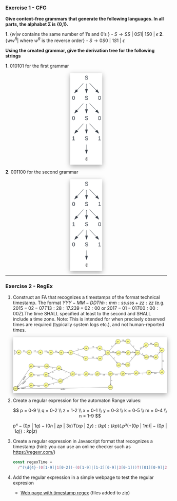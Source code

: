 ### Exercise 1 - CFG

**Give context-free grammars that generate the following languages. In all parts, the alphabet Σ is {0,1}.**

**1**. ${\{ w | w  \text{ contains the same number of 1’s and 0’s }\}}$ - $S\rightarrow SS \ | \ 0S1 | \ 1S0 \ | \ \epsilon$
**2**. ${\{ ww^R| \text { where }w^R \text{ is the reverse order}}\}$ - $S\rightarrow 0S0 \ | \ 1S1 \ | \ \epsilon$

**Using the created grammar, give the derivation tree for the following strings**

**1**. $010101$ for the first grammar

<div style="display: flex;justify-content:center;">
<img style="box-shadow: rgba(0, 0, 0, 0.35) 0px 5px 15px;" src="/_resources/tree1.png" width="100"/>
</div>

**2**. $001100$ for the second grammar

<div style="display: flex;justify-content:center;">
<img style="box-shadow: rgba(0, 0, 0, 0.35) 0px 5px 15px;" src="/_resources/tree2.png" width="100"/>
</div>
<div style="page-break-after: always;"></div>

---

### Exercise 2 - RegEx

1. Construct an FA that recognizes a timestamps of the format technical timestamp. The format $YYY-MM-DDThh:mm:ss.sss+zz:zz$ (e.g.
   $2015-02-07T13:28:17.239+02:00$ or $2017-01-01T00:00:00Z$).The time SHALL specified at least to the second and SHALL include a time zone. Note: This is intended for when precisely observed times are required (typically system logs etc.), and not human-reported times.
   <div style="display: flex;justify-content:center;">
   <img style="box-shadow: rgba(0, 0, 0, 0.35) 0px 5px 15px;" src="/_resources/0e1aa0a52b1deb73d1b892931e2a52bd.png" width="1000"/>
   </div>

2. Create a regular expression for the automaton
   Range values:

   $$
   p = 0-9 \\
   	q = 0-2 \\
   	z = 1-2 \\
   	x = 0-1 \\
   	y = 0-3 \\
   	k = 0-5 \\
   	m = 0-4 \\
   	n = 1-9
   $$

   $p⁴-(0p \ | \ 1q)-(0n \ | \ zp \ | \ 3x)T(xp\ | \ 2y):(kp):(kp)(.p³(+(0p \ | \ 1m)|-(0p \ | \ 1q)):kp|z)$

3. Create a regular expression in Javascript format that recognizes a timestamp (hint: you can use an online checker such as https://regexr.com/)
   ```js
   const regexTime =
     /^(\d{4}-(0[1-9]|1[0-2])-(0[1-9]|[1-2][0-9]|3[0-1]))T([01][0-9]|2[0-3]):[0-5][0-9]:[0-5][0-9](\.(\d{3}(\+(0[0-9]|1[0-4])|-(0[0-9]|1[0-2])):[0-5][0-9])|Z)$/;
   ```
4. Add the regular expression in a simple webpage to test the regular expresion
   - [Web page with timestamp regex](https://zvizzct.github.io/TOC_Seminar6/) (files added to zip)
